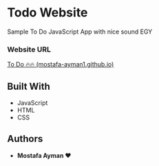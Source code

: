 # Todo Website

Sample To Do JavaScript App with nice sound EGY

### Website URL

[To Do 🔥🔥 (mostafa-ayman1.github.io)](https://mostafa-ayman1.github.io/To-Do-Project/)

## Built With

- JavaScript
- HTML
- CSS

## Authors

- **Mostafa Ayman ❤️**
